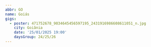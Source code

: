 ```yaml
---
abbr: GO
name: Goiás
gigs:
  - poster: 471752678_9034645456597195_2431916986608611051_n.jpg
    city: Goiânia
    date: '25/01/2025 19:00'
    daysGroup: 24/25/26
---
```


